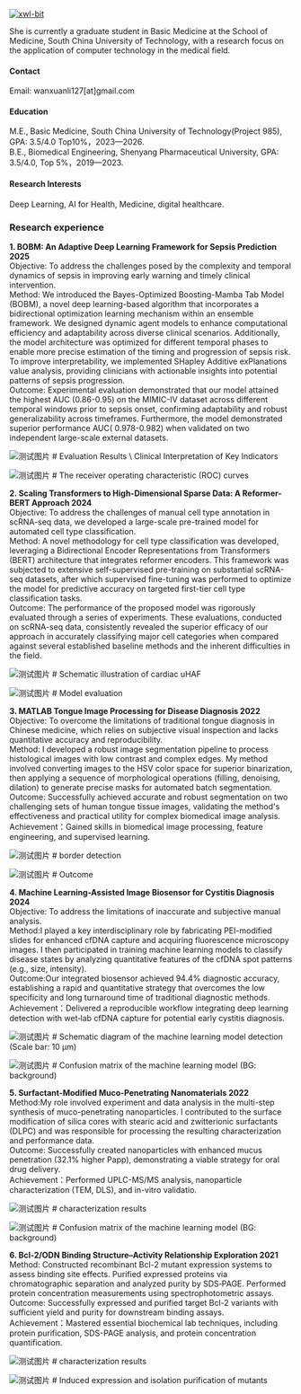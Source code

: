 

[![xwl-bit](https://img.shields.io/badge/senli1073-github-blue?logo=github)](https://github.com/xwl-bit)

She is currently a graduate student in Basic Medicine at the School of Medicine, South China University of Technology, with a research focus on the application of computer technology in the medical field.

#### Contact

Email: wanxuanli127[at]gmail.com

#### Education
M.E., Basic Medicine, South China University of Technology(Project 985), GPA: 3.5/4.0 Top10%，2023—2026.\
B.E., Biomedical Engineering, Shenyang Pharmaceutical University, GPA: 3.5/4.0, Top 5%，2019—2023.

#### Research Interests
Deep Learning,  AI for Health, Medicine, digital healthcare.

### Research experience
<strong>1. BOBM: An Adaptive Deep Learning Framework for Sepsis Prediction 2025</strong>\
Objective: To address the challenges posed by the complexity and temporal dynamics of sepsis in improving early warning and timely clinical intervention.\
Method: We introduced the Bayes-Optimized Boosting-Mamba Tab Model (BOBM), a novel deep learning-based algorithm that incorporates a bidirectional optimization learning mechanism within an ensemble framework. We designed dynamic agent models to enhance computational efficiency and adaptability across diverse clinical scenarios. Additionally, the model architecture was optimized for different temporal phases to enable more precise estimation of the timing and progression of sepsis risk. To improve interpretability, we implemented SHapley Additive exPlanations value analysis, providing clinicians with actionable insights into potential patterns of sepsis progression.\
Outcome: Experimental evaluation demonstrated that our model attained the highest AUC (0.86-0.95) on the MIMIC-IV dataset across different temporal windows prior to sepsis onset, confirming adaptability and robust generalizability across timeframes. Furthermore, the model demonstrated superior performance AUC( 0.978-0.982) when validated on two independent large-scale external datasets.

![测试图片](/static/assets/img/b1.jpeg)  # Evaluation Results  \ Clinical Interpretation of Key Indicators   


![测试图片](/static/assets/img/b2.jpeg)  # The receiver operating characteristic (ROC) curves   


<strong>2. Scaling Transformers to High-Dimensional Sparse Data: A Reformer-BERT Approach 2024</strong>\
Objective: To address the challenges of manual cell type annotation in scRNA-seq data, we developed a large-scale pre-trained model for automated cell type classification.\
Method: A novel methodology for cell type classification was developed, leveraging a Bidirectional Encoder Representations from Transformers (BERT) architecture that integrates reformer encoders. This framework was subjected to extensive self-supervised pre-training on substantial scRNA-seq datasets, after which supervised fine-tuning was performed to optimize the model for predictive accuracy on targeted first-tier cell type classification tasks.\
Outcome: The performance of the proposed model was rigorously evaluated through a series of experiments. These evaluations, conducted on scRNA-seq data, consistently revealed the superior efficacy of our approach in accurately classifying major cell categories when compared against several established baseline methods and the inherent difficulties in the field.

![测试图片](/static/assets/img/b3.jpeg)  # Schematic illustration of cardiac uHAF   


![测试图片](/static/assets/img/b4.jpeg)  # Model evaluation   


<strong>3. MATLAB Tongue Image Processing for Disease Diagnosis 2022 </strong>\
Objective: To overcome the limitations of traditional tongue diagnosis in Chinese medicine, which relies on subjective visual inspection and lacks quantitative accuracy and reproducibility.\
Method: I developed a robust image segmentation pipeline to process histological images with low contrast and complex edges. My method involved converting images to the HSV color space for superior binarization, then applying a sequence of morphological operations (filling, denoising, dilation) to generate precise masks for automated batch segmentation.\
Outcome: Successfully achieved accurate and robust segmentation on two challenging sets of human tongue tissue images, validating the method's effectiveness and practical utility for complex biomedical image analysis.\
Achievement：Gained skills in biomedical image processing, feature engineering, and supervised learning.

![测试图片](/static/assets/img/b5.jpeg)  # border detection   


![测试图片](/static/assets/img/b6.jpeg)  # Outcome  


<strong>4. Machine Learning-Assisted Image Biosensor for Cystitis Diagnosis 2024 </strong>\
Objective: To address the limitations of inaccurate and subjective manual analysis.\
Method:I played a key interdisciplinary role by fabricating PEI-modified slides for enhanced cfDNA capture and acquiring fluorescence microscopy images. I then participated in training machine learning models to classify disease states by analyzing quantitative features of the cfDNA spot patterns (e.g., size, intensity). \
Outcome:Our integrated biosensor achieved 94.4% diagnostic accuracy, establishing a rapid and quantitative strategy that overcomes the low specificity and long turnaround time of traditional diagnostic methods.\
Achievement：Delivered a reproducible workflow integrating deep learning detection with wet‑lab cfDNA capture for potential early cystitis diagnosis.

![测试图片](/static/assets/img/b7.jpeg)  # Schematic diagram of the machine learning model detection (Scale bar: 10 μm)   


![测试图片](/static/assets/img/b8.jpeg)  # Confusion matrix of the machine learning model (BG: background)   


<strong>5. Surfactant-Modified Muco-Penetrating Nanomaterials 2022 </strong>\
Method:My role involved experiment and data analysis in the multi-step synthesis of muco-penetrating nanoparticles. I contributed to the surface modification of silica cores with stearic acid and zwitterionic surfactants (DLPC) and was responsible for processing the resulting characterization and performance data.\
Outcome: Successfully created nanoparticles with enhanced mucus penetration (32.1% higher Papp), demonstrating a viable strategy for oral drug delivery.\
Achievement：Performed UPLC-MS/MS analysis, nanoparticle characterization (TEM, DLS), and in-vitro validatio.

![测试图片](/static/assets/img/b9.jpeg)  # characterization results   

![测试图片](/static/assets/img/b10.jpeg)  # Confusion matrix of the machine learning model (BG: background)   


<strong>6. Bcl-2/ODN Binding Structure–Activity Relationship Exploration 2021 </strong>\
Method: Constructed recombinant Bcl-2 mutant expression systems to assess binding site effects. Purified expressed proteins via chromatographic separation and analyzed purity by SDS‑PAGE. Performed protein concentration measurements using spectrophotometric assays.\
Outcome: Successfully expressed and purified target Bcl-2 variants with sufficient yield and purity for downstream binding assays.\
Achievement：Mastered essential biochemical lab techniques, including protein purification, SDS-PAGE analysis, and protein concentration quantification.

![测试图片](/static/assets/img/b11.jpeg)  # characterization results   


![测试图片](/static/assets/img/b12.jpeg)  # Induced expression and isolation purification of mutants   

